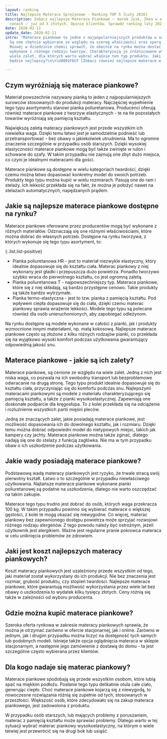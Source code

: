 ```yaml
---
layout: ranking
title: Najlepsze Materace Sprężynowe - Ranking TOP 5 [Luty 2020]
description: Zobacz najlepsze Materace Piankowe ✅ marek Jysk, Ikea w atrakcyjnych
  cenach ✅ już od X złotych. Opinie klientów. Sprawdź ranking luty 2020.
date: 2020-02-11
update_date: 2020-02-11
intro: "Materace piankowe to jedne z najpopularniejszych produktów w swojej kategorii.
  Są one chętnie wybierane ze względu na szereg właściwości oraz sporą dostępność.
  Rozwój w dziedzinie chemii sprawił, że obecnie na rynku można dostać materace piankowe
  wykonane z różnego rodzaju tworzyw. Charakteryzują je zróżnicowane właściwości i
  wiele zalet, dla których warto wybrać właśnie ten typ produktu. Jaki materac piankowy
  będzie najlepszy?\n\n\U0001F6CF️ [Zobacz również najlepsze materace w innych kategoriach!](/pl/recenzje/najlepsze-materace.html)"

---
```

## Czym wyróżniają się materace piankowe?

Materiał powszechnie nazywany pianką to jeden z najpopularniejszych surowców stosowanych do produkcji materacy. Najczęściej wypełnienie tego typu asortymentu stanowi pianka poliuretanowa. Producenci oferują również materace piankowe z tworzyw elastycznych - te na tle pozostałych towarów wyróżniają się pamięcią kształtu.

Największą zaletą materacy piankowych jest przede wszystkim ich niewielka waga. Dzięki temu łatwo jest je samodzielnie podnieść lub przetransportować - bez obawy o jakiekolwiek utrudnienia. Ma to ogromne znaczenie szczególnie w przypadku osób starszych. Dzięki wysokiej elastyczności materace piankowe mogą być także zwinięte w rulon i schowane do szafy. W takim przypadku nie zajmują one zbyt dużo miejsca, co czyni je idealnymi materacami dla gości.

Materace piankowe są dostępne w wielu kategoriach twardości, dzięki czemu można łatwo dopasować konkretny model do swoich potrzeb. Produkty tego typu można kupić w wielu rozmiarach. Pasują one do ram i stelaży. Ich lekkość przekłada się na fakt, że można je położyć nawet na stelażach automatycznych, napędzanych prądem.

## Jakie są najlepsze materace piankowe dostępne na rynku?

Materace piankowe oferowane przez producentów mogą być wykonane z różnych materiałów. Odznaczają się one różnymi właściwościami, które można dobrać do własnych potrzeb. Dostępne na rynku tworzywa, z których wykonuje się tego typu asortyment, to:

{:.list.list-positive}

* Pianka poliuretanowa HR - jest to materiał niezwykle elastyczny, który idealnie dopasowuje się do kształtu ciała. Materac piankowy z niej wykonany jest gładki i przepuszcza dużo powietrza. Ponadto tworzywo szybko wraca do pierwotnego kształtu, co jest ogromną zaletą.
* Pianka poliuretanowa T - najpowszechniejszy typ. Materace piankowe, które się z niej składają, są bardzo przystępne cenowo. Takie produkty są także bardzo wytrzymałe.
* Pianka termo-elastyczna - jest to tzw. pianka z pamięcią kształtu. Pod wpływem ciepła dopasowuje się do ciała, dzięki czemu materac piankowy sprawia wrażenie lekkości. Modele tego typu są polecane również dla osób unieruchomionych, aby zapobiegać odleżynom.

Na rynku dostępne są modele wykonane w całości z pianki, jak i produkty wzmocnione innymi materiałami, np. matą kokosową. Najlepsze materace piankowe często są złożone z kilku różnych rodzajów pianki, co przekłada się na wyjątkowo wysoki komfort podczas użytkowania gwarantujący odpowiednią jakość snu.

## Materace piankowe - jakie są ich zalety?

Materace piankowe, są cenione ze względu na wiele zalet. Jedną z nich jest niska waga, co pozwala na ich swobodny transport lub bezproblemowe odwracanie na drugą stronę. Tego typu produkt idealnie dopasowuje się do kształtu ciała, przyczyniając się do komfortu podczas snu. Najlepszymi materacami piankowymi są modele z materiału charakteryzującego się pamięcią kształtu, a także z pianki wysokoelastycznej. Zapewniają one doskonałe podparcie dla kręgosłupa. To z kolei przekłada się na odciążenie i rozluźnienie wszystkich partii mięśni pleców.

Jedną ze znaczących zalet, jakie posiadają materace piankowe, jest możliwość dopasowania ich do dowolnego kształtu, jak i rozmiaru. Dzięki temu można dobrać odpowiedni model do nietypowych miejsc, takich jak kampery czy jachty. Materace piankowe można także zginać, dlatego nadają się one do stelaży z funkcją zagłówka. Nie ma w tym przypadku obaw o ich uszkodzenie podczas użytkowania.

## Jakie wady posiadają materace piankowe?

Podstawową wadą materacy piankowych jest ryzyko, że trwale stracą swój pierwotny kształt. Łatwo o to szczególnie w przypadku niewłaściwego użytkowania. Najtańsze materace piankowe wykonane pianki poliuretanowej są podatne na uszkodzenia, dlatego nie warto oszczędzać na takim zakupie.

Materace tego typu trudno jest dobrać do osób, których waga przekracza 100 kg. W takim przypadku powinno się wybierać materace o większej gęstości, z kolei te mogą okazać się niewygodne. Co więcej, materac piankowy bez zapewnionego dostępu powietrza może sprzyjać rozwojowi różnego rodzaju alergenów. Z tego powodu należy być ostrożnym, jeżeli użytkownik jest alergikiem. Ważne jest regularne pranie pokrowca materaca w celu uniknięcia problemów ze zdrowiem.

## Jaki jest koszt najlepszych materacy piankowych?

Koszt materacy piankowych jest uzależniony przede wszystkim od tego, jaki materiał został wykorzystany do ich produkcji. Nie bez znaczenia jest rozmiar, grubość produktu, czy stopień twardości. Najlepsze materace piankowe, które gwarantują możliwość wykorzystania przez wiele lat bez obawy o uszkodzenia to wydatek kilku tysięcy złotych. Ceny różnią się także w zależności od wyboru producenta.

## Gdzie można kupić materace piankowe?

Szeroka oferta rynkowa w zakresie materacy piankowych sprawia, że można je otrzymać zarówno w ofercie stacjonarnej, jak i online. Zarówno w jednym, jak i drugim przypadku można liczyć na dostępność tych samych lub podobnych modeli. Istnieje także opcja oglądnięcia materaca w sklepie stacjonarnym, a następnie jego zamówienie z dostawą do domu - ta jest szczególnie często wybierana przez klientów.

## Dla kogo nadaje się materac piankowy?

Materace piankowe spodobają się przede wszystkim osobom, które lubią spać na miękkim podłożu. Posłanie tego typu delikatnie otula całe ciało, generując ciepło. Choć materace piankowe kojarzą się z niewygodą, to nowoczesne rozwiązania różnią się zupełnie od tych, stosowanych w przeszłości. Większość osób, które zdecydowało się na zakup materaca piankowego, jest zadowolona z produktu.

W przypadku osób starszych, lub mających problemy z poruszaniem, materac z pamięcią kształtu może sprawiać problemy. Dlatego warto w tej sytuacji wybrać materac piankowy wysokoelastyczny, na którym o wiele łatwiej jest przewrócić się na drugi bok lub usiąść.